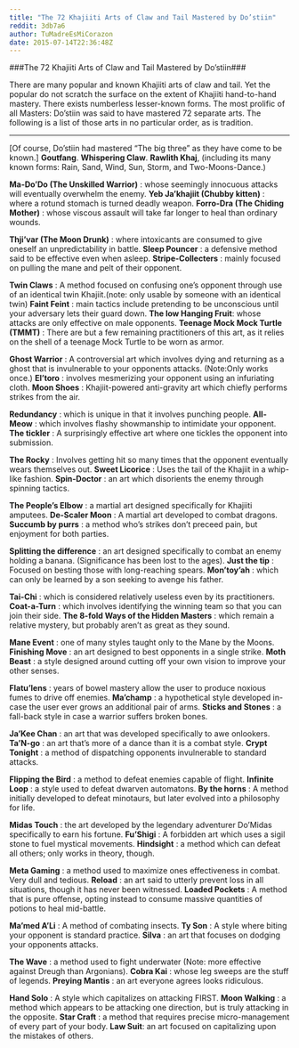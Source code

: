 ```yaml
---
title: "The 72 Khajiiti Arts of Claw and Tail Mastered by Do’stiin"
reddit: 3db7a6
author: TuMadreEsMiCorazon
date: 2015-07-14T22:36:48Z
---
```


###The 72 Khajiiti Arts of Claw and Tail Mastered by Do’stiin###

There are many popular and known Khajiiti arts of claw and tail. Yet the popular do not scratch the surface on the extent of Khajiiti hand-to-hand mastery. There exists numberless lesser-known forms. The most prolific of all Masters: Do’stiin was said to have mastered 72 separate arts. The following is a list of those arts in no particular order, as is tradition.

-------------------------------------------------------------------------------

[Of course, Do’stiin had mastered “The big three” as they have come to be known.] **Goutfang**.  **Whispering Claw**.  **Rawlith Khaj**, (including its many known forms: Rain, Sand, Wind, Sun, Storm, and Two-Moons-Dance.)

**Ma-Do’Do (The Unskilled Warrior)** : whose seemingly innocuous attacks will eventually overwhelm the enemy.   **Yeb Ja’khajiit (Chubby kitten)** : where a rotund stomach is turned deadly weapon.  **Forro-Dra (The Chiding Mother)** : whose viscous assault will take far longer to heal than ordinary wounds.

 **Thji’var (The Moon Drunk)** : where intoxicants are consumed to give oneself an unpredictability in battle.  **Sleep Pouncer** : a defensive method said to be effective even when asleep.  **Stripe-Collecters** : mainly focused on pulling the mane and pelt of their opponent.

 **Twin Claws** : A method focused on confusing one’s opponent through use of an identical twin Khajiit.(note: only usable by someone with an identical twin)  **Faint Feint** : main tactics include pretending to be unconscious until your adversary lets their guard down. **The low Hanging Fruit**: whose attacks are only effective on male opponents.  **Teenage Mock Mock Turtle (TMMT)** : There are but a few remaining practitioners of this art, as it relies on the shell of a teenage Mock Turtle to be worn as armor. 

 **Ghost Warrior** : A controversial art which involves dying and returning as a ghost that is invulnerable to your opponents attacks. (Note:Only works once.) **El’toro** : involves mesmerizing your opponent using an infuriating cloth.  **Moon Shoes** :  Khajiit-powered anti-gravity art which chiefly performs strikes from the air.  

 **Redundancy** : which is unique in that it involves punching people.  **All-Meow** : which involves flashy showmanship to intimidate your opponent.  **The tickler** : A surprisingly effective art where one tickles the opponent into submission.

 **The Rocky** : Involves getting hit so many times that the opponent eventually wears themselves out.  **Sweet Licorice** : Uses the tail of the Khajiit in a whip-like fashion.  **Spin-Doctor** : an art which disorients the enemy through spinning tactics. 

 **The People’s Elbow** : a martial art designed specifically for Khajiiti amputees.  **De-Scaler Moon** : A martial art developed to combat dragons.  **Succumb by purrs** : a method who’s strikes don’t preceed pain, but enjoyment for both parties. 

 **Splitting the difference** : an art designed specifically to combat an enemy holding a banana. (Significance has been lost to the ages).  **Just the tip** : Focused on besting those with long-reaching spears.  **Mon’toy’ah** : which can only be learned by a son seeking to avenge his father. 

 **Tai-Chi** : which is considered relatively useless even by its practitioners.  **Coat-a-Turn** : which involves identifying the winning team so that you can join their side.  **The 8-fold Ways of the Hidden Masters** : which remain a relative mystery, but probably aren’t as great as they sound.

**Mane Event** : one of many styles taught only to the Mane by the Moons. **Finishing Move** : an art designed to best opponents in a single strike. **Moth Beast** : a style designed around cutting off your own vision to improve your other senses.

**Flatu’lens** : years of bowel mastery allow the user to produce noxious fumes to drive off enemies.  **Ma’champ**  : a hypothetical style developed in-case the user ever grows an additional pair of arms.  **Sticks and Stones** : a fall-back style in case a warrior suffers broken bones. 

 **Ja’Kee Chan** : an art that was developed specifically to awe onlookers.  **Ta’N-go** : an art that’s more of a dance than it is a combat style.  **Crypt Tonight** : a method of dispatching opponents invulnerable to standard attacks. 

 **Flipping the Bird** : a method to defeat enemies capable of flight.  **Infinite Loop** : a style used to defeat dwarven automatons.  **By the horns** : A method initially developed to defeat minotaurs, but later evolved into a philosophy for life. 

 **Midas Touch** : the art developed by the legendary adventurer Do’Midas specifically to earn his fortune.  **Fu’Shigi** : A forbidden art which uses a sigil stone to fuel mystical movements.  **Hindsight** : a method which can defeat all others; only works in theory, though. 

 **Meta Gaming** : a method used to maximize ones effectiveness in combat.  Very dull and tedious.  **Reload** : an art said to utterly prevent loss in all situations, though it has never been witnessed.  **Loaded Pockets** : A method that is pure offense, opting instead to consume massive quantities of potions to heal mid-battle. 

 **Ma’med A’Li** : A method of combating insects.  **Ty Son** : A style where biting your opponent is standard practice.  **Silva** : an art that focuses on dodging your opponents attacks.

 **The Wave** : a method used to fight underwater (Note: more effective against Dreugh than Argonians).  **Cobra Kai** : whose leg sweeps are the stuff of legends. **Preying Mantis** : an art everyone agrees looks ridiculous. 

 **Hand Solo** : A style which capitalizes on attacking FIRST.  **Moon Walking** : a method which appears to be attacking one direction, but is truly attacking in the opposite.  **Star Craft** : a method that requires precise micro-management of every part of your body.  **Law Suit**: an art  focused on capitalizing upon the mistakes of others.

